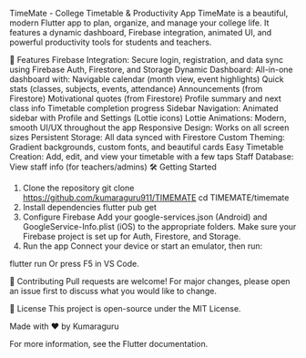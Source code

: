 TimeMate - College Timetable & Productivity App
TimeMate is a beautiful, modern Flutter app to plan, organize, and manage your college life. It features a dynamic dashboard, Firebase integration, animated UI, and powerful productivity tools for students and teachers.

🚀 Features
Firebase Integration: Secure login, registration, and data sync using Firebase Auth, Firestore, and Storage
Dynamic Dashboard: All-in-one dashboard with:
Navigable calendar (month view, event highlights)
Quick stats (classes, subjects, events, attendance)
Announcements (from Firestore)
Motivational quotes (from Firestore)
Profile summary and next class info
Timetable completion progress
Sidebar Navigation: Animated sidebar with Profile and Settings (Lottie icons)
Lottie Animations: Modern, smooth UI/UX throughout the app
Responsive Design: Works on all screen sizes
Persistent Storage: All data synced with Firestore
Custom Theming: Gradient backgrounds, custom fonts, and beautiful cards
Easy Timetable Creation: Add, edit, and view your timetable with a few taps
Staff Database: View staff info (for teachers/admins)
🛠️ Getting Started
1. Clone the repository
git clone https://github.com/kumaraguru911/TIMEMATE
cd TIMEMATE/timemate
2. Install dependencies
flutter pub get
3. Configure Firebase
Add your google-services.json (Android) and GoogleService-Info.plist (iOS) to the appropriate folders.
Make sure your Firebase project is set up for Auth, Firestore, and Storage.
4. Run the app
Connect your device or start an emulator, then run:

flutter run
Or press F5 in VS Code.

🤝 Contributing
Pull requests are welcome! For major changes, please open an issue first to discuss what you would like to change.

📄 License
This project is open-source under the MIT License.

Made with ❤️ by Kumaraguru

For more information, see the Flutter documentation.
